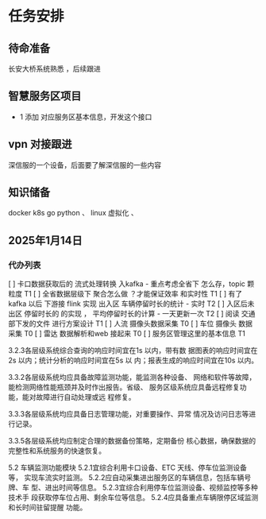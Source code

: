 # 任务安排


## 待命准备


长安大桥系统熟悉 ，后续跟进


## 智慧服务区项目

* 1 添加 对应服务区基本信息，开发这个接口


## vpn 对接跟进

深信服的一个设备，后面要了解深信服的一些内容



## 知识储备


docker k8s go python 、 linux 虚拟化  、 



## 2025年1月14日


### 代办列表



[ ] 卡口数据获取后的 流式处理转换 入kafka - 重点考虑全省下 怎么存，topic 颗粒度 T1 
[ ] 全省数据层级下 聚合怎么做 ？才能保证效率 和实时性 T1 
[ ] 有了 kafka 以后 下游接 flink 实现 出入区 车辆停留时长的统计 - 实时 T2 
[ ] 入区后未出区 停留时长的 的实现 ， 平均停留时长的计算 - 一天更新一次 T2 
[ ] 阅读 交通部下发的文件 进行方案设计 T1 
[ ] 人流 摄像头数据采集 T0 
[ ] 车位 摄像头 数据采集 T0 
[ ] 雷达 数据解析和web 接起来 T0 
[ ] 服务区管理这里的基本信息  T1 



3.2.3各层级系统综合查询的响应时间宜在1s 以内，带有数 据图表的响应时间宜在2s 以内；统计分析的响应时间宜在5s 以 内；报表生成的响应时间宜在10s 以内。


3.3.2各层级系统均应具备故障监测功能，能监测各种设备、 网络和软件等故障，能检测网络性能瓶颈并及时作出报告。省级、 服务区级系统应具备远程修复功能，能对故障进行自动处理或远  程修复。

3.3.3各层级系统均应具备日志管理功能，对重要操作、异常 情况及访问日志等进行记录。

3.3.5各层级系统均应制定合理的数据备份策略，定期备份 核心数据，确保数据的完整性和系统服务的快速恢复。


5.2   车辆监测功能模块
5.2.1宜综合利用卡口设备、ETC 天线、停车位监测设备等， 实现车流实时监测。
5.2.2应自动采集进出服务区的车辆信息，包括车辆号牌、车
型、进出时间等信息。
5.2.3宜综合利用停车位监测设备、视频监控等多种技术手 段获取停车位占用、剩余车位等信息。
5.2.4应具备重点车辆限停区域监测和长时间驻留提醒 功能。